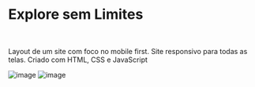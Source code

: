 <h1>Explore sem Limites</h1>
<br>
<p>Layout de um site com foco no mobile first. Site responsivo para todas as telas. Criado com HTML, CSS e JavaScript</p>
 
![image](https://github.com/mviniciussb/explore-sem-limites/assets/108037526/52935744-ca92-44f1-9cea-73fe2289895e)
![image](https://github.com/mviniciussb/explore-sem-limites/assets/108037526/632160f4-226b-4879-a55f-7d43c59346b7)
